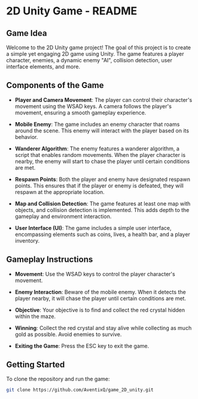 # 2D Unity Game - README

## Game Idea

Welcome to the 2D Unity game project! The goal of this project is to create a simple yet engaging 2D game using Unity. The game features a player character, enemies, a dynamic enemy "AI", collision detection, user interface elements, and more.

## Components of the Game

- **Player and Camera Movement**: The player can control their character's movement using the WSAD keys. A camera follows the player's movement, ensuring a smooth gameplay experience.

- **Mobile Enemy**: The game includes an enemy character that roams around the scene. This enemy will interact with the player based on its behavior.

- **Wanderer Algorithm**: The enemy features a wanderer algorithm, a script that enables random movements. When the player character is nearby, the enemy will start to chase the player until certain conditions are met.

- **Respawn Points**: Both the player and enemy have designated respawn points. This ensures that if the player or enemy is defeated, they will respawn at the appropriate location.

- **Map and Collision Detection**: The game features at least one map with objects, and collision detection is implemented. This adds depth to the gameplay and environment interaction.

- **User Interface (UI)**: The game includes a simple user interface, encompassing elements such as coins, lives, a health bar, and a player inventory.

## Gameplay Instructions

- **Movement**: Use the WSAD keys to control the player character's movement.

- **Enemy Interaction**: Beware of the mobile enemy. When it detects the player nearby, it will chase the player until certain conditions are met.

- **Objective**: Your objective is to find and collect the red crystal hidden within the maze.

- **Winning**: Collect the red crystal and stay alive while collecting as much gold as possible. Avoid enemies to survive.

- **Exiting the Game**: Press the ESC key to exit the game.

## Getting Started

To clone the repository and run the game:

```bash
git clone https://github.com/AventixQ/game_2D_unity.git
